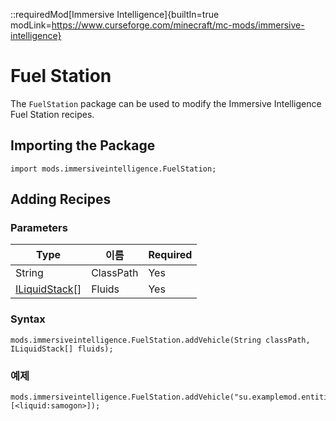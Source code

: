 ::requiredMod[Immersive Intelligence]{builtIn=true modLink=https://www.curseforge.com/minecraft/mc-mods/immersive-intelligence}

# Fuel Station

The `FuelStation` package can be used to modify the Immersive Intelligence Fuel Station recipes.

## Importing the Package

```zenscript
import mods.immersiveintelligence.FuelStation;
```

## Adding Recipes

### Parameters

| Type                                             | 이름        | Required |
| ------------------------------------------------ | --------- | -------- |
| String                                           | ClassPath | Yes      |
| [ILiquidStack](/Vanilla/Liquids/ILiquidStack/)[] | Fluids    | Yes      |

### Syntax

```zenscript
mods.immersiveintelligence.FuelStation.addVehicle(String classPath, ILiquidStack[] fluids);
```

### 예제

```zenscript
mods.immersiveintelligence.FuelStation.addVehicle("su.examplemod.entities.cars.lada", [<liquid:samogon>]);
```